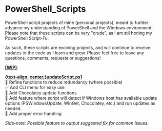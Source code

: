 # PowerShell_Scripts
PowerShell script projects of mine (personal projects), meant to furhter advance my understanding of PowerShell and the Windows environment.
Please note that these scripts can be very "crude", as I am stil honing my PowerShell Script-Fu.

As such, these scripts are evolving projects, and will continue to receive updates to the code as I learn and grow.
Please feel free to leave any questions, comments, requests or suggestions!

<b><u>[WIP]</u></b>:<br>

  <u><b>{text-align: center;}updateScript.ps1</b></u><br>
  🚧  Refine functions to reduce redundancy (where possible)<br>
  ✅  Add CLI menu for easy use<br>
  🚧  Add Chocolatey update functions<br>
  🚧  Add feature where script will detect if Windows host has available update options (PSWindowsUpdate, WinGet, Chocolatey, etc.) and run updates as needed.<br>
  🚧  Add proper error handling<br>
  <td><i>Side-note: Possible feature to output suggested fix for common issues.</i></td>
